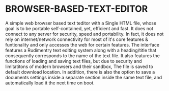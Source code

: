 # BROWSER-BASED-TEXT-EDITOR

A simple web browser based text teditor with a Single HTML file, whose goal is to be portable self-contained, yet, efficient and fast.
It does not connect to any server for security, speed and portability. 
In fact, it does not rely on internet/network connectivity for most of it's core features & funtionality and only accesses the web for certain features.
The interface features a Rudimentry text editing system along with a heading/title that consequently corresponds to the name of the text file.
It also features the functions of loading and saving text files, but due to security and limitatitons of modern browsers and their sandbox, The file is saved to default download location.
In addition, there is also the option to save a documents settings inside a separate section inside the same text file, and automatically load it the next time on boot.
